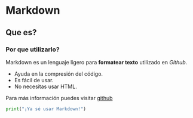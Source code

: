 # Markdown
## Que es?
### Por que utilizarlo?


Markdown es un lenguaje ligero para **formatear texto** utilizado en *Github*.

- Ayuda en la compresión del código.
- Es fácil de usar.
- No necesitas usar HTML.

Para más información puedes visitar [github](https://github.com/)

```python
print("¡Ya sé usar Markdown!")
